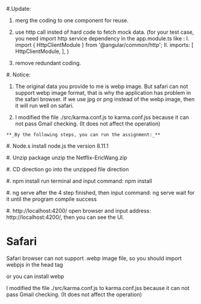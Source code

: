 #.Update:
1. merg the coding to one component for reuse.
2. use http call insted of hard code to fetch mock data.
(for your test case, you need import http service dependency in the app.module.ts  like : 
I. import { HttpClientModule } from '@angular/common/http';
II. imports: [
    HttpClientModule,
  ],
)

3. remove redundant coding.



#. Notice: 
1. The original data you provide to me is webp image. But safari can not support webp image format, that is why the application has problem in the safari browser. If we use jpg or png instead of the webp image, then it will run well on safari.

2. I modified the file  ./src/karma.conf.js to karma.conf.jss because it can not pass Gmail checking.
   (It does not affect the operation)
   
   
`**_By the following steps, you can run the assignment:_**`

#. Node.s
install node.js the version 8.11.1 

#. Unzip package
unzip the Netflix-EricWang.zip

#. CD direction 
go into the unzipped file direction

#. npm install
 run terminal and input command:   npm install

#. ng serve
 after the 4 step finished, then input command: ng serve
 wait for it until the program compile success

#.  http://localhost:4200/
open browser and input address:     http://localhost:4200/, then you can see the UI.


# Safari
Safari browser can not support .webp image file, so you should import webpjs in the head tag
<script type="text/javascript" src="js/webpjs-0.0.2.min.js"></script>

or you can install webp


I modified the file  ./src/karma.conf.js to karma.conf.jss because it can not pass Gmail checking.
   (It does not affect the operation)
   
